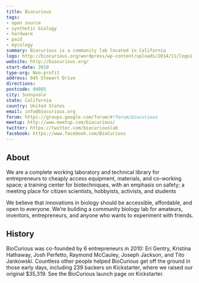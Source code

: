 ```yaml
---
title: Biocurious
tags:
- open source
- synthetic biology
- hardware
- paid
- mycology
summary: Biocurious is a community lab located in California
logo: http://biocurious.org/wordpress/wp-content/uploads/2014/11/logo1.png
website: http://biocurious.org/
start-date: 2010
type-org: Non-profit
address: 845 Stewart Drive
directions:
postcode: 94085
city: Sunnyvale
state: California
country: United States
email: info@biocurious.org
forum: https://groups.google.com/forum/#!forum/biocurious
meetup: http://www.meetup.com/biocurious/
twitter: https://twitter.com/biocuriouslab
facebook: https://www.facebook.com/BioCurious
---
```


## About
We are a complete working laboratory and technical library for entrepreneurs to cheaply access equipment, materials, and co-working space; a training center for biotechniques, with an emphasis on safety; a meeting place for citizen scientists, hobbyists, activists, and students

We believe that innovations in biology should be accessible, affordable, and open to everyone.
We’re building a community biology lab for amateurs, inventors, entrepreneurs, and anyone who wants to experiment with friends.

## History
BioCurious was co-founded by 6 entrepreneurs in 2010: Eri Gentry, Kristina Hathaway, Josh Perfetto, Raymond McCauley, Joseph Jackson, and Tito Jankowski. Countless other people helped BioCurious get off the ground in those early days, including 239 backers on Kickstarter, where we raised our original $35,319. See the BioCurious launch page on Kickstarter.
